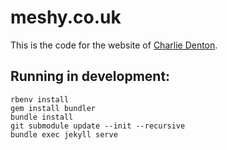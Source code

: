 # meshy.co.uk

This is the code for the website of [Charlie Denton](https://meshy.co.uk/).

## Running in development:

```
rbenv install
gem install bundler
bundle install
git submodule update --init --recursive
bundle exec jekyll serve
```
